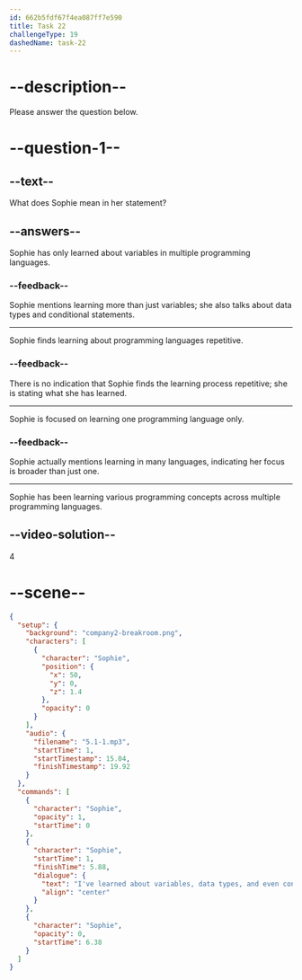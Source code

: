 ```yaml
---
id: 662b5fdf67f4ea087ff7e590
title: Task 22
challengeType: 19
dashedName: task-22
---
```


<!-- (Audio) Sophie: I've learned about variables, data types, and even conditional statements in many languages. -->

# --description--

Please answer the question below.

# --question-1--

## --text--

What does Sophie mean in her statement?

## --answers--

Sophie has only learned about variables in multiple programming languages.

### --feedback--

Sophie mentions learning more than just variables; she also talks about data types and conditional statements.

---

Sophie finds learning about programming languages repetitive.

### --feedback--

There is no indication that Sophie finds the learning process repetitive; she is stating what she has learned.

---

Sophie is focused on learning one programming language only.

### --feedback--

Sophie actually mentions learning in many languages, indicating her focus is broader than just one.

---

Sophie has been learning various programming concepts across multiple programming languages.

## --video-solution--

4

# --scene--

```json
{
  "setup": {
    "background": "company2-breakroom.png",
    "characters": [
      {
        "character": "Sophie",
        "position": {
          "x": 50,
          "y": 0,
          "z": 1.4
        },
        "opacity": 0
      }
    ],
    "audio": {
      "filename": "5.1-1.mp3",
      "startTime": 1,
      "startTimestamp": 15.04,
      "finishTimestamp": 19.92
    }
  },
  "commands": [
    {
      "character": "Sophie",
      "opacity": 1,
      "startTime": 0
    },
    {
      "character": "Sophie",
      "startTime": 1,
      "finishTime": 5.88,
      "dialogue": {
        "text": "I've learned about variables, data types, and even conditional statements in many languages.",
        "align": "center"
      }
    },
    {
      "character": "Sophie",
      "opacity": 0,
      "startTime": 6.38
    }
  ]
}
```
